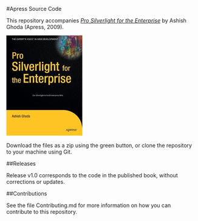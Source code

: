 #Apress Source Code

This repository accompanies [*Pro Silverlight for the Enterprise*](http://www.apress.com/9781430218678) by Ashish Ghoda (Apress, 2009).

![Cover image](9781430218678.jpg)

Download the files as a zip using the green button, or clone the repository to your machine using Git.

##Releases

Release v1.0 corresponds to the code in the published book, without corrections or updates.

##Contributions

See the file Contributing.md for more information on how you can contribute to this repository.
